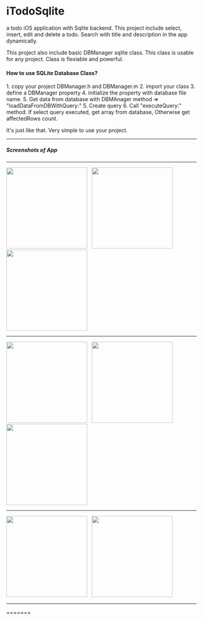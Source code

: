 iTodoSqlite
===========

a todo iOS application with Sqlite backend. This project include select, insert, edit and delete a todo. Search with title and description in the app dynamically.

This project also include basic DBManager sqlite class. This class is usable for any project. Class is flexiable and powerful.
<h4>How to use SQLite Database Class?</h4>
  1. copy your project DBManager.h and DBManager.m
  2. import your class
  3. define a DBManager property
  4. initialize the property with database file name.
  5. Get data from database with DBMAnager method => "loadDataFromDBWithQuery:"
  5. Create query
  6. Call "executeQuery:" method. If select query executed, get array from database, Otherwise get affectedRows count.

It's just like that. Very simple to use your project.


<hr>
<h5>Screenshots of App</h5>
<hr>
<img src="https://github.com/ArslanBilal/iToDo/raw/master/iToDo/Images/img1.png" width="214">&nbsp;&nbsp;
<img src="https://github.com/ArslanBilal/iToDo/raw/master/iToDo/Images/img2.png" width="214">&nbsp;&nbsp;
<img src="https://github.com/ArslanBilal/iToDo/raw/master/iToDo/Images/img3.png" width="214"><br>
<hr>
<img src="https://github.com/ArslanBilal/iToDo/raw/master/iToDo/Images/img4.png" width="214">&nbsp;&nbsp;
<img src="https://github.com/ArslanBilal/iToDo/raw/master/iToDo/Images/img5.png" width="214">&nbsp;&nbsp;
<img src="https://github.com/ArslanBilal/iToDo/raw/master/iToDo/Images/img6.png" width="214"><br>
<hr>
<img src="https://github.com/ArslanBilal/iToDo/raw/master/iToDo/Images/img7.png" width="214">&nbsp;&nbsp;
<img src="https://github.com/ArslanBilal/iToDo/raw/master/iToDo/Images/img8.png" width="214">
<hr>
=======
